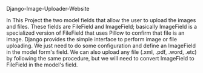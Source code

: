 Django-Image-Uploader-Website


In This Project  the two model fields that allow the user to upload the images and files. These fields are FileField and ImageField; basically ImageField is a specialized version of FileField that uses Pillow to confirm that file is an image.
Django provides the simple interface to perform image or file uploading. We just need to do some configuration and define an ImageField in the model form's field. We can also upload any file (.xml, .pdf, .word, .etc) by following the same procedure, but we will need to convert ImageField to FileField in the model's field.


 

